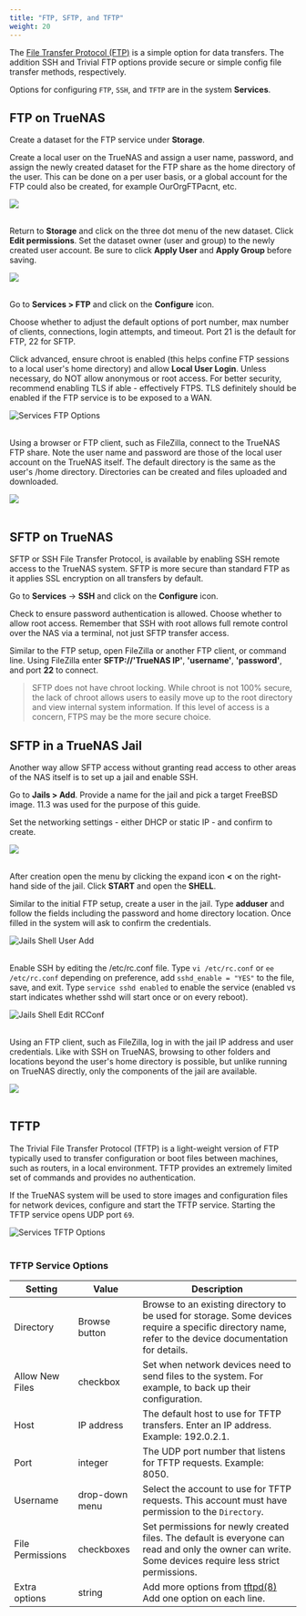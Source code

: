 ```yaml
---
title: "FTP, SFTP, and TFTP"
weight: 20
---
```


The [File Transfer Protocol (FTP)](https://tools.ietf.org/html/rfc959) is a simple option for data transfers.
The addition SSH and Trivial FTP options provide secure or simple config file transfer methods, respectively.

Options for configuring `FTP`, `SSH`, and `TFTP` are in the system **Services**.

## FTP on TrueNAS

Create a dataset for the FTP service under **Storage**.

Create a local user on the TrueNAS and assign a user name, password, and assign the newly created dataset for the FTP share as the home directory of the user. This can be done on a per user basis, or a global account for the FTP could also be created, for example OurOrgFTPacnt, etc.

<img src="/images/TN-AddUser.png">
<br><br>

Return to **Storage** and click on the three dot menu of the new dataset. Click **Edit permissions**. Set the dataset owner (user and group) to the newly created user account. Be sure to click **Apply User** and **Apply Group** before saving.

<img src="/images/EditDSPermissions.png">
<br><br>

Go to **Services > FTP** and click on the **Configure** icon.

Choose whether to adjust the default options of port number, max number of clients, connections, login attempts, and timeout. Port 21 is the default for FTP, 22 for SFTP.

Click advanced, ensure chroot is enabled (this helps confine FTP sessions to a local user's home directory) and allow **Local User Login**. Unless necessary, do NOT allow anonymous or root access. For better security, recommend enabling TLS if able - effectively FTPS. TLS definitely should be enabled if the FTP service is to be exposed to a WAN.

![Services FTP Options](/images/CORE/12.0/ServicesFTPOptions.png "Services FTP Options")
<br><br>

Using a browser or FTP client, such as FileZilla, connect to the TrueNAS FTP share. Note the user name and password are those of the local user account on the TrueNAS itself. The default directory is the same as the user's /home directory. Directories can be created and files uploaded and downloaded.

<img src="/images/FTPFZ.png">
<br><br>

## SFTP on TrueNAS

SFTP or SSH File Transfer Protocol, is available by enabling SSH remote access to the TrueNAS system. SFTP is more secure than standard FTP as it applies SSL encryption on all transfers by default.

Go to **Services** -> **SSH** and click on the **Configure** icon.

Check to ensure password authentication is allowed. Choose whether to allow root access. Remember that SSH with root allows full remote control over the NAS via a terminal, not just SFTP transfer access. 

Similar to the FTP setup, open FileZilla or another FTP client, or command line. Using FileZilla enter **SFTP://'TrueNAS IP'**, **'username'**, **'password'**, and port **22** to connect. 

> SFTP does not have chroot locking.
  While chroot is not 100% secure, the lack of chroot allows users to easily move up to the root directory and view internal system information.
  If this level of access is a concern, FTPS may be the more secure choice.

## SFTP in a TrueNAS Jail

Another way allow SFTP access without granting read access to other areas of the NAS itself is to set up a jail and enable SSH.

Go to **Jails > Add**. Provide a name for the jail and pick a target FreeBSD image. 11.3 was used for the purpose of this guide.

Set the networking settings - either DHCP or static IP - and confirm to create. 

<img src="/images/JailNetwork.png">
<br><br>

After creation open the menu by clicking the expand icon **<** on the right-hand side of the jail. Click **START** and open the **SHELL**. 

Similar to the initial FTP setup, create a user in the jail. Type **adduser** and follow the fields including the password and home directory location. Once filled in the system will ask to confirm the credentials.

![Jails Shell User Add](/images/CORE/12.0/JailsShellUserAdd.png "Jails Shell User Add")
<br><br>

Enable SSH by editing the <file>/etc/rc.conf</file> file. Type `vi /etc/rc.conf` or `ee /etc/rc.conf` depending on preference, add `sshd_enable = "YES"` to the file, save, and exit. Type `service sshd enabled` to enable the service (enabled vs start indicates whether sshd will start once or on every reboot). 

![Jails Shell Edit RCConf](/images/CORE/12.0/JailsShellEditRCConf.png "Jails Shell Edit RCConf")
<br><br>

Using an FTP client, such as FileZilla, log in with the jail IP address and user credentials. Like with SSH on TrueNAS, browsing to other folders and locations beyond the user's home directory is possible, but unlike running on TrueNAS directly, only the components of the jail are available.

<img src="/images/JailSFTPFZ.png">
<br><br>

## TFTP

The Trivial File Transfer Protocol (TFTP) is a light-weight version of FTP typically used to transfer configuration or boot files between machines, such as routers, in a local environment. TFTP provides an extremely limited set of commands and provides no authentication.

If the TrueNAS system will be used to store images and configuration files for network devices, configure and start the TFTP service.
Starting the TFTP service opens UDP port `69`.

![Services TFTP Options](/images/CORE/12.0/ServicesTFTPOptions.png "Services TFTP Options")
<br><br>

### TFTP Service Options

| Setting          | Value          | Description                                                                                                                                            |
|------------------|----------------|--------------------------------------------------------------------------------------------------------------------------------------------------------|
| Directory        | Browse button  | Browse to an existing directory to be used for storage. Some devices require a specific directory name, refer to the device documentation for details. |
| Allow New Files  | checkbox       | Set when network devices need to send files to the system. For example, to back up their configuration.                                                |
| Host             | IP address     | The default host to use for TFTP transfers. Enter an IP address. Example: 192.0.2.1.                                                                   |
| Port             | integer        | The UDP port number that listens for TFTP requests. Example: 8050.                                                                                     |
| Username         | drop-down menu | Select the account to use for TFTP requests. This account must have permission to the `Directory`.                                                     |
| File Permissions | checkboxes     | Set permissions for newly created files. The default is everyone can read and only the owner can write. Some devices require less strict permissions.  |
| Extra options    | string         | Add more options from [tftpd(8)](https://www.freebsd.org/cgi/man.cgi?query=tftpd) Add one option on each line.                             
